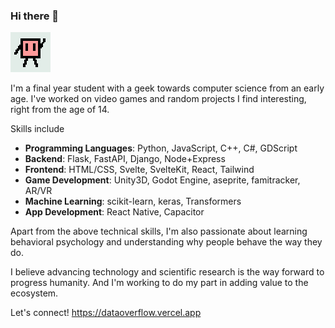 ### Hi there 👋
![](https://raw.githubusercontent.com/data-overflow/data-overflow/main/hiwi.gif)

I'm a final year student with a geek towards computer science from an early age. I've worked on video games and random projects I find interesting, right from the age of 14.

Skills include 
- **Programming Languages**: Python, JavaScript, C++, C#, GDScript
- **Backend**: Flask, FastAPI, Django, Node+Express
- **Frontend**: HTML/CSS, Svelte, SvelteKit, React, Tailwind 
- **Game Development**: Unity3D, Godot Engine, aseprite, famitracker, AR/VR
- **Machine Learning**: scikit-learn, keras, Transformers
- **App Development**: React Native, Capacitor

Apart from the above technical skills, I'm also passionate about learning behavioral psychology and understanding why people behave the way they do.

I believe advancing technology and scientific research is the way forward to progress humanity. And I'm working to do my part in adding value to the ecosystem.

Let's connect!
https://dataoverflow.vercel.app
<!--
**data-overflow/data-overflow** is a ✨ _special_ ✨ repository because its `README.md` (this file) appears on your GitHub profile.

Here are some ideas to get you started:

- 🔭 I’m currently working on ...
- 🌱 I’m currently learning ...
- 👯 I’m looking to collaborate on ...
- 🤔 I’m looking for help with ...
- 💬 Ask me about ...
- 📫 How to reach me: ...
- 😄 Pronouns: ...
- ⚡ Fun fact: ...
-->
